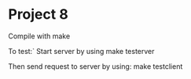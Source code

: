 Project 8
=============

Compile with make

To test:`
Start server by using 
make testerver

Then send request to server by using:
make testclient

